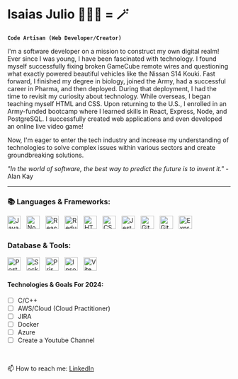 # Isaias Julio 👨🏾‍💻 = 🪄

**`Code Artisan (Web Developer/Creator)`**

I'm a software developer on a mission to construct my own digital realm! Ever since I was young, I have been fascinated with technology. I found myself successfully fixing broken GameCube remote wires and questioning what exactly powered beautiful vehicles like the Nissan S14 Kouki. Fast forward, I finished my degree in biology, joined the Army, had a successful career in Pharma, and then deployed. During that deployment, I had the time to revisit my curiosity about technology. While overseas, I began teaching myself HTML and CSS. Upon returning to the U.S., I enrolled in an Army-funded bootcamp where I learned skills in React, Express, Node, and PostgreSQL. I successfully created web applications and even developed an online live video game!

Now, I'm eager to enter the tech industry and increase my understanding of technologies to solve complex issues within various sectors and create groundbreaking solutions.

<i>"In the world of software, the best way to predict the future is to invent it."</i> - Alan Kay
<hr>

### 📚 Languages & Frameworks:

<img align="left" alt="JavaScript" width="30px" style="padding-right:10px;" src="https://cdn.jsdelivr.net/gh/devicons/devicon/icons/javascript/javascript-plain.svg" />
<img align="left" alt="NodeJS" width="30px" style="padding-right:10px;" src="https://cdn.jsdelivr.net/gh/devicons/devicon/icons/nodejs/nodejs-original.svg" />
<img align="left" alt="React" width="30px" style="padding-right:10px;" src="https://cdn.jsdelivr.net/gh/devicons/devicon/icons/react/react-original.svg" />
<img align="left" alt="Redux" width="30px" style="padding-right:10px;" src="https://cdn.jsdelivr.net/gh/devicons/devicon/icons/redux/redux-original.svg" />
<img align="left" alt="HTML5" width="30px" style="padding-right:10px;" src="https://cdn.jsdelivr.net/gh/devicons/devicon/icons/html5/html5-plain.svg" />
<img align="left" alt="CSS3" width="30px" style="padding-right:10px;" src="https://cdn.jsdelivr.net/gh/devicons/devicon/icons/css3/css3-plain.svg" />
<img align="left" alt="Jest" width="30px" style="padding-right:10px;" src="https://cdn.jsdelivr.net/gh/devicons/devicon/icons/jest/jest-plain.svg" />
<img align="left" alt="Git" width="30px" style="padding-right:10px;" src="https://cdn.jsdelivr.net/gh/devicons/devicon/icons/git/git-original.svg" />
<img align="left" alt="GitHub" width="30px" style="padding-right:10px;" src="https://cdn.jsdelivr.net/gh/devicons/devicon/icons/github/github-original.svg" />
<img align="left" alt="Express" width="30px" style="padding-right:10px;" src="https://cdn.jsdelivr.net/gh/devicons/devicon/icons/express/express-original.svg" />
<br />
<br />

### Database & Tools: 

<img align="left" alt="PostgreSQL" width="30px" style="padding-right:10px;" src="https://cdn.jsdelivr.net/gh/devicons/devicon/icons/postgresql/postgresql-original.svg" />
<img align="left" alt="Socket.io" width="30px" style="padding-right:10px;" src="https://cdn.jsdelivr.net/gh/devicons/devicon/icons/socketio/socketio-original.svg" />
<img align="left" alt="Prisma" width="30px" style="padding-right:10px;" src="https://cdn.jsdelivr.net/gh/devicons/devicon/icons/prisma/prisma-original.svg" />
<img align="left" alt="Insomnia" width="30px" style="padding-right:10px;" src="https://cdn.jsdelivr.net/gh/devicons/devicon/icons/insomnia/insomnia-original.svg" />
<img align="left" alt="Vite" width="30px" style="padding-right:10px;" src="https://cdn.jsdelivr.net/gh/devicons/devicon/icons/vite/vite-original.svg" />
<br />
<br />

#### Technologies & Goals For 2024: 

  - [ ] C/C++
  - [ ] AWS/Cloud (Cloud Practitioner)
  - [ ] JIRA 
  - [ ] Docker
  - [ ] Azure
  - [ ] Create a Youtube Channel 

<br>

 📫 How to reach me: [LinkedIn](https://www.linkedin.com/in/isaiasjulio/)

